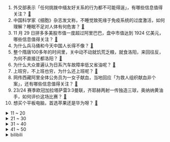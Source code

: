 1. 外交部表示「任何挑拨中缅友好关系的行为都不可能得逞」，有哪些信息值得关注？ [:link:](https://www.zhihu.com/question/632476513)
2. 中国科学家《细胞》杂志发文称，不睡觉致死缘于免疫系统的过度激活，如何理解？睡眠不足对人体有何危害？ [:link:](https://www.zhihu.com/question/632495197)
3. 11 月 29 日拼多多美股市值一度超过阿里巴巴，盘中市值达到 1924 亿美元，哪些信息值得关注？ [:link:](https://www.zhihu.com/question/632550833)
4. 为什么兵马俑和今天中国人长得不像？ [:link:](https://www.zhihu.com/question/556002560)
5. 整个隋唐100多年的时间里，关中动不动就饥荒乏粮，就食洛阳，来回往反，为何不直接迁都洛阳？ [:link:](https://www.zhihu.com/question/632341338)
6. 为什么大众普遍认为日系汽车故障率低又省油呢？ [:link:](https://www.zhihu.com/question/632097576)
7. 上班穷，不上班也穷，为什么还上班呢？ [:link:](https://www.zhihu.com/question/631645470)
8. 网传西藏阿里全体公务员为一女子献血，当地回应「为救人组织献血非个案」，还有哪些信息值得关注？ [:link:](https://www.zhihu.com/question/632475454)
9. 23/24 赛季欧冠加拉塔萨雷3:3曼联，齐耶赫两射一传独造三球，奥纳纳黄油手，如何评价这场比赛？ [:link:](https://www.zhihu.com/question/632567718)
10. 想买个平板电脑，首选苹果还是华为呀？ [:link:](https://www.zhihu.com/question/625927267)
<details>
<summary>11 ~ 20</summary>

11. 王毅会见联合国秘书长，表示「决不能让加沙战火重燃」，有哪些信息值得关注？ [:link:](https://www.zhihu.com/question/632433196)
12. 武汉有楼盘不到一年每平米突然降价超 4000 元，业主称损失 50 万，哪些信息值得关注？ [:link:](https://www.zhihu.com/question/632532833)
13. 投资大佬段永平表示「今天 41.05-41.1 之间买了 200k 股腾讯」，如何看待此事？ [:link:](https://www.zhihu.com/question/632457440)
14. 为什么钓鱼鱼竿这么讲究，直接拿根硬棍子，咬钩了往上提不就完了，谁能解释一下？ [:link:](https://www.zhihu.com/question/423533446)
15. 如何看待2023LPL全明星正赛投票「18極」首发五人高票当选，你投给了谁？ [:link:](https://www.zhihu.com/question/632409764)
16. 傻狍子究竟有多傻？ [:link:](https://www.zhihu.com/question/22329796)
17. 如何看待武汉大学建校 130 周年，是否意味着中国第一所大学不再是天津大学了？ [:link:](https://www.zhihu.com/question/632289944)
18. 48岁教授说年轻人不加班是社会的进步，你对加班是什么一种态度？ [:link:](https://www.zhihu.com/question/632250477)
19. 金价涨破 2060 美元创新高，多品牌黄金零售价每克突破 600 元，金价上涨原因有哪些？未来怎么走？ [:link:](https://www.zhihu.com/question/632415792)
20. 国人一年喝掉 30 万吨咖啡，现在的年轻人为什么对咖啡这么疯狂？9.9 元咖啡你喝了吗？ [:link:](https://www.zhihu.com/question/632070791)
</details>
<details>
<summary>21 ~ 30</summary>

21. 消息称华为正研发苹果 Vision Pro 头显竞品，搭载麒麟旗舰处理器，有哪些信息值得关注？ [:link:](https://www.zhihu.com/question/632421927)
22. 查理·芒格去世，享年 99 岁，巴菲特为什么要和查理·芒格合伙这么多年而不是独立投资？ [:link:](https://www.zhihu.com/question/632406602)
23. 孩子放学回到家，总是先墨迹一会儿，不先写作业，怎么办？ [:link:](https://www.zhihu.com/question/631429279)
24. S3/S4/S10/S13 这四次 LPL 止步亚军哪一届输的最绝望？ [:link:](https://www.zhihu.com/question/630844530)
25. 你觉得《新闻女王》中的「职场三分之一理论」真实吗？ [:link:](https://www.zhihu.com/question/631659213)
26. 如何评价《咒术回战》244话? [:link:](https://www.zhihu.com/question/632477506)
27. 如何让宠物在冬季「有效保暖」？ [:link:](https://www.zhihu.com/question/630017017)
28. 职场人能从《新闻女王》这部剧里得到什么感悟？ [:link:](https://www.zhihu.com/question/631669172)
29. 《涉过愤怒的海》归根结底，到底是什么杀死了老金的女儿金丽娜？ [:link:](https://www.zhihu.com/question/632083368)
30. 「副业经验贴」在社交媒体走红，为何这届年轻人下班后开始热衷做副业？背后反映出哪些社会现象？ [:link:](https://www.zhihu.com/question/632431364)
</details>
<details>
<summary>31 ~ 40</summary>

31. 《涉过愤怒的海》李苗苗是天生坏种还是父母溺爱的结果？ [:link:](https://www.zhihu.com/question/632091516)
32. 未来十年，手机机械按键是否会重新流行？ [:link:](https://www.zhihu.com/question/631707985)
33. 作为人力资源从行业者，你眼里 2023 年的职场是怎样的？ [:link:](https://www.zhihu.com/question/630269726)
34. 直播期间销售额明明还行，可事后退款率还是蛮高的，我们该如何有效降低直播间退款率？ [:link:](https://www.zhihu.com/question/632323607)
35. 美团最新公告「计划回购不超过 10 亿美元的股票」，如何看待此举？ [:link:](https://www.zhihu.com/question/632407645)
36. 查理·芒格哪些经典语录影响了你？ [:link:](https://www.zhihu.com/question/632420151)
37. 2023 年，你用了哪些让自己变美的小东西？ [:link:](https://www.zhihu.com/question/631284241)
38. 拼多多美股飙涨超 18%，第三季度营收大增 94%，净利润 155 亿元，哪些信息值得关注？ [:link:](https://www.zhihu.com/question/632407656)
39. 川青铁路部分段明天正式运营，18 分钟直达三星堆，55 分钟直达阿坝茂县，会对周边带来哪些影响？ [:link:](https://www.zhihu.com/question/632073310)
40. 如何看待 Showmaker 采访回应续约三年「我要在这里打到死，我的 ID 前一定要有 DK」？ [:link:](https://www.zhihu.com/question/632068852)
</details>
<details>
<summary>41 ~ 50</summary>

41. 23-24 赛季 NBA勇士 123:124 国王，如何评价这场比赛？ [:link:](https://www.zhihu.com/question/632425421)
42. 女生头发披下来，刘海中分和刘海斜分哪个更有气质？ [:link:](https://www.zhihu.com/question/630840519)
43. 如何评价韩东君主演的电视剧《似火流年》？ [:link:](https://www.zhihu.com/question/630828549)
44. 恒大物业把中国恒大告了，追偿 21.5 亿元，中国恒大称尚未收到通知，哪些信息值得关注？ [:link:](https://www.zhihu.com/question/632515490)
45. 「AI生成图片著作权侵权第一案」判决书已公布，如何看待AI生成图片可以认定为著作权法意义上的「作品」？ [:link:](https://www.zhihu.com/question/632425052)
46. 报告显示超五成职场人在从事兼职，2022 年搞副业的白领比例大幅高于上一年，如何看待这一现象？ [:link:](https://www.zhihu.com/question/632247727)
47. 关于硬拉，如何才能在硬拉中收紧腰背？ [:link:](https://www.zhihu.com/question/632025621)
48. 《新闻女王》中文慧心对下属的激励方式是否是 PUA？ [:link:](https://www.zhihu.com/question/630917077)
49. Nerf还能作为2023年的计算机视觉研究方向吗？ [:link:](https://www.zhihu.com/question/592609386)
50. 怎样做出好吃的卤牛肉？ [:link:](https://www.zhihu.com/question/32165418)
</details><details>
<summary>bilibili</summary>

</details>
